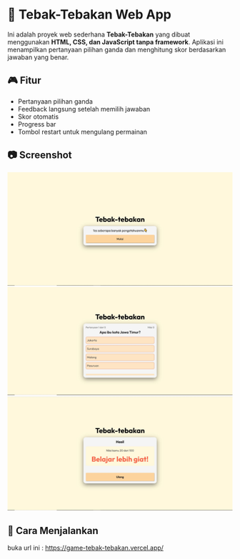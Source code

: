 # 🧠 Tebak-Tebakan Web App

Ini adalah proyek web sederhana **Tebak-Tebakan** yang dibuat menggunakan **HTML, CSS, dan JavaScript tanpa framework**. Aplikasi ini menampilkan pertanyaan pilihan ganda dan menghitung skor berdasarkan jawaban yang benar.

## 🎮 Fitur

- Pertanyaan pilihan ganda
- Feedback langsung setelah memilih jawaban
- Skor otomatis
- Progress bar
- Tombol restart untuk mengulang permainan

## 📷 Screenshot

![Tebak-Tebakan Screenshot](Capture.JPG) ![Tebak-Tebakan Screenshot](Capture2.JPG) ![Tebak-Tebakan Screenshot](Capture3.JPG)

## 🚀 Cara Menjalankan

buka url ini : https://game-tebak-tebakan.vercel.app/